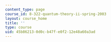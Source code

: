 ```yaml
---
content_type: page
course_id: 8-322-quantum-theory-ii-spring-2003
layout: course_home
title: ''
type: course
uid: 45b86213-0d0c-b47f-e0f2-12e48a60a3ad
---
```

